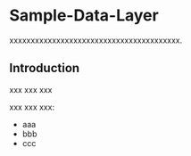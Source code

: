 Sample-Data-Layer
==================================

xxxxxxxxxxxxxxxxxxxxxxxxxxxxxxxxxxxxxxxx.

Introduction
------------

xxx
xxx
xxx

xxx xxx xxx:
- aaa
- bbb
- ccc